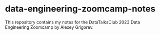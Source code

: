 # data-engineering-zoomcamp-notes
This repository contains my notes for the DataTalksClub 2023 Data Engineering Zoomcamp by Alexey Grigorev.

